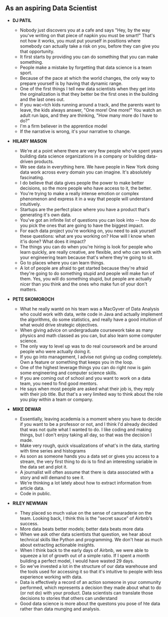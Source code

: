 ## As an aspiring Data Scientist

- **DJ PATIL**
  - Nobody just discovers you at a cafe and says "Hey, by the way you've writing on that piece of napkin you must be smart!" That's not how it works, you must put yourself in positions where somebody can actually take a risk on you, before they can give you that opportunity.
  - It first starts by providing you can do something that you can make something.
  - People make a mistake by forgetting that data science is a team sport.
  - Because of the pace at which the world changes, the only way to prepare yourself is by having that dynamic range.
  -  One of the first things I tell new data scientists when they get into the orginalization is that they better be the first ones in the building and the last ones out.
  - If you wac=tch kids running around a track, and the parents want to leave, the kids always answer, "One more! One more!" You watch an adult run laps, and they are thinking, "How many more do I have to do?"
  - I'm a firm believer in the apprentice model
  - If the narrative is wrong, it's your narrative to change.

- **HILARY MASON**
  - We're at a point where there are very few people who've spent years building data science organizations in a company or building data-driven products.
  - We see data in everything here. We have people in New York doing data work across every domain you can imagine. It's absolutely fascinating.
  - I do believe that data gives people the power to make better decisions, so the more people who have access to it, the better.
  - You're trying to make a really intense emotion or complex phenomenon and express it in a way that people will understand intuitively.
  - Startups are the perfect place where you have a product that's generating it's own data.
  - You've got an infinite list of questions you can look into -- how do you pick the ones that are going to have the biggest impact.
  - For each data project you're working on, you need to ask yourself these questions: what are you working on? How will I know when it'is done? What does it impact?
  - The things you can do when you're hiring is look for people who learn quickly, are really creative, are flexible, and who can work with your engineering team because that's where they're going to sit.
  - Go to places where you can learn things.
  - A lot of people are afraid to get started because they're afraid they're going to do something stupid and people will make fun of them. Yes, you will do something stupid, but people are actually nicer than you think and the ones who make fun of your don't matters.

- **PETE SKOMOROCH**
  - What he really wantd on his team was a MacGyver of Data Analysis who could work with data, write code in Java and actually implement the algorithms, do some statistics, and really have a good intuition of what would drive strategic objectives.
  - When giving advice on undergraduate coursework take as many physics and math classed as you can, but also learn some computer science.
  - The only way to level up was to do real coursework and be around people who were actually doing it.
  - If you go into management, I advise not giving up coding completely. Own a feature or something that keeps you in the loop.
  - One of the highest leverage things you can do right now is gain some engineering and computer science skills.
  - If you are coming out of school and you want to work on a data team, you need to find good mentors.
  - He says when most people are asked what their job is, they reply with their job title. But that's a very limited way to think about the role you play within a team or company.

- **MIKE DEWAR**
  - Essentially, leaving academia is a moment where you have to decide if you want to be a professor or not, and I think I'd already decided that was not quite what I wanted to do. I like coding and making things, but I don't enjoy taking all day, so that was the decision I made.
  - Make very rough, quick visualizations of what's in the data, starting with time series and histograms
  - As soon as someone hands you a data set or gives you access to a stream, the very first thing to do is to find an interesting variable in the data set and plot it.
  - A journalist will often assume that there is data associated with a story and will demand to see it.
  - We're thinking a lot lately about how to extract information from article data.
  - Code in public.

- **RILEY NEWMAN**
  - They placed so much value on the sense of camaraderie on the team. Looking back, I think this is the "secret sauce" of Airbnb's success.
  - More data beats better models; better data beats more data
  - When we ask other data scientists that question, we hear about technical skills like Python and programming. We don't hear as much about extracting actionable insights.
  - When I think back to the early days of Airbnb, we were able to squeeze a lot of growth out of a simple ratio. If I spent a month building a perfect model, I would have wasted 29 days.
  - So we've invested a lot in the structure of our data warehouse and the tools used for accessing it so that it's intuitive to people with less experience working with data.
  - Data is effectively a record of an action someone in your community performed, which represents a decision they made about what to do (or not do) with your product. Data scientists can translate those decisions to stories that others can understand
  - Good data science is more about the questons you pose of hte data rather than data munging and analysis.
